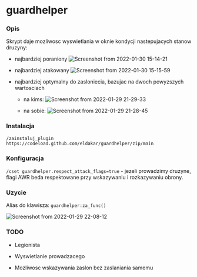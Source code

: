 # guardhelper

### Opis

Skrypt daje mozliwosc wyswietlania w oknie kondycji nastepujacych stanow druzyny:
* najbardziej poraniony
![Screenshot from 2022-01-30 15-14-21](https://user-images.githubusercontent.com/11772152/151705552-476bf6e9-092d-410d-a494-387b65a27a53.png)

* najbardziej atakowany
![Screenshot from 2022-01-30 15-15-59](https://user-images.githubusercontent.com/11772152/151705591-dd602378-64c1-49b2-b0c6-054ce6a430e9.png)

* najbardziej optymalny do zasloniecia, bazujac na dwoch powyzszych wartosciach

  - na kims:
![Screenshot from 2022-01-29 21-29-33](https://user-images.githubusercontent.com/11772152/151678164-d1c45e05-3c45-44d4-9559-9750ece10819.png)

  - na sobie:
![Screenshot from 2022-01-29 21-28-45](https://user-images.githubusercontent.com/11772152/151678172-c3009bdc-6132-47c8-9b10-0d5af0c3206e.png)

### Instalacja

`/zainstaluj_plugin https://codeload.github.com/eldakar/guardhelper/zip/main`

### Konfiguracja

`/cset guardhelper.respect_attack_flags=true` - jezeli prowadzimy druzyne, flagi AWR beda respektowane przy wskazywaniu i rozkazywaniu obrony.

### Uzycie

Alias do klawisza: `guardhelper:za_func()`

![Screenshot from 2022-01-29 22-08-12](https://user-images.githubusercontent.com/11772152/151679101-21a12332-bc74-4954-9cbd-8b8c9a1c8b3f.png)


### TODO
* Legionista
* Wyswietlanie prowadzacego

* Mozliwosc wskazywania zaslon bez zaslaniania samemu
